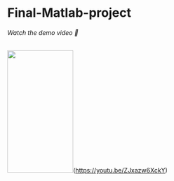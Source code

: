 # Final-Matlab-project
###### Watch the demo video :movie_camera:
<img src="https://img.youtube.com/vi/ZJxazw6XckY/maxresdefault.jpg" width="150" height="280">(https://youtu.be/ZJxazw6XckY)

